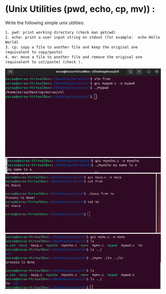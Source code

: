 # (Unix Utilities (pwd, echo, cp, mv)) :
Write the following simple unix  utilities:

	1. pwd: print working directory (check man getcwd)
	2. echo: print a user input string on stdout (for example:  echo Hello World)
	3. cp: copy a file to another file and keep the original one (equivalent to copy/paste)
	4. mv: move a file to another file and remove the original one (equivalent to cut/paste) (check ).


![](./pwd.png)
![](./echo.png)
![](./cp.png)
![](./mv.png)



